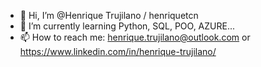 - 👋 Hi, I’m @Henrique Trujilano / henriquetcn
- 🌱 I’m currently learning Python, SQL, POO, AZURE...
- 📫 How to reach me: henrique.trujilano@outlook.com or https://www.linkedin.com/in/henrique-trujilano/

<!---
henriquetcn/henriquetcn is a ✨ special ✨ repository because its `README.md` (this file) appears on your GitHub profile.
You can click the Preview link to take a look at your changes.
--->
